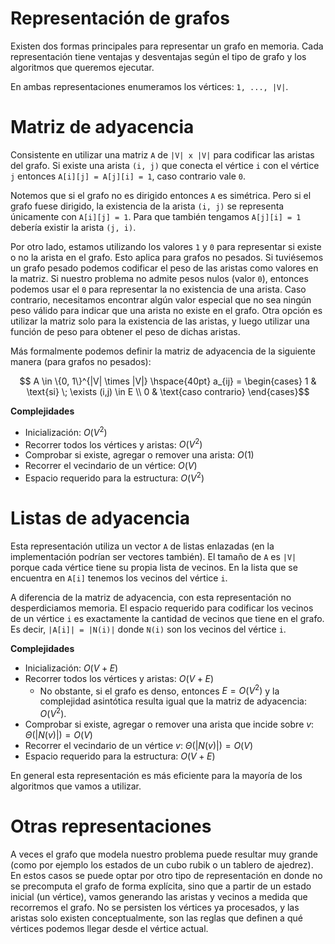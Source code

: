 # Representación de grafos

Existen dos formas principales para representar un grafo en memoria. Cada representación tiene ventajas y desventajas según el tipo de grafo y los algoritmos que queremos ejecutar.

En ambas representaciones enumeramos los vértices: `1, ..., |V|`.

# Matriz de adyacencia

Consistente en utilizar una matriz `A` de `|V| x |V|` para codificar las aristas del grafo. Si existe una arista `(i, j)` que conecta el vértice `i` con el vértice `j` entonces `A[i][j] = A[j][i] = 1`, caso contrario vale `0`.

Notemos que si el grafo no es dirigido entonces `A` es simétrica. Pero si el grafo fuese dirigido, la existencia de la arista `(i, j)` se representa únicamente con `A[i][j] = 1`. Para que también tengamos `A[j][i] = 1` debería existir la arista `(j, i)`.

Por otro lado, estamos utilizando los valores `1` y `0` para representar si existe o no la arista en el grafo. Esto aplica para grafos no pesados. Si tuviésemos un grafo pesado podemos codificar el peso de las aristas como valores en la matriz. Si nuestro problema no admite pesos nulos (valor `0`), entonces podemos usar el `0` para representar la no existencia de una arista. Caso contrario, necesitamos encontrar algún valor especial que no sea ningún peso válido para indicar que una arista no existe en el grafo. Otra opción es utilizar la matriz solo para la existencia de las aristas, y luego utilizar una función de peso para obtener el peso de dichas aristas.

Más formalmente podemos definir la matriz de adyacencia de la siguiente manera (para grafos no pesados):

$$
A \in \{0, 1\}^{|V| \times |V|}
\hspace{40pt}
a_{ij} = \begin{cases}
    1 & \text{si} \; \exists (i,j) \in E \\
    0 & \text{caso contrario}
\end{cases}$$

**Complejidades**

- Inicialización: $O(V^2)$
- Recorrer todos los vértices y aristas: $O(V^2)$
- Comprobar si existe, agregar o remover una arista: $O(1)$
- Recorrer el vecindario de un vértice: $O(V)$
- Espacio requerido para la estructura: $O(V^2)$

# Listas de adyacencia

Esta representación utiliza un vector `A` de listas enlazadas (en la implementación podrían ser vectores también). El tamaño de `A` es `|V|` porque cada vértice tiene su propia lista de vecinos. En la lista que se encuentra en `A[i]` tenemos los vecinos del vértice `i`.

A diferencia de la matriz de adyacencia, con esta representación no desperdiciamos memoria. El espacio requerido para codificar los vecinos de un vértice `i` es exactamente la cantidad de vecinos que tiene en el grafo. Es decir, `|A[i]| = |N(i)|` donde `N(i)` son los vecinos del vértice `i`.

**Complejidades**

- Inicialización: $O(V + E)$
- Recorrer todos los vértices y aristas: $O(V + E)$
    - No obstante, si el grafo es denso, entonces $E = O(V^2)$ y la complejidad asintótica resulta igual que la matriz de adyacencia: $O(V^2)$.
- Comprobar si existe, agregar o remover una arista que incide sobre $v$: $\Theta(|N(v)|) = O(V)$
- Recorrer el vecindario de un vértice $v$: $\Theta(|N(v)|) = O(V)$
- Espacio requerido para la estructura: $O(V + E)$

En general esta representación es más eficiente para la mayoría de los algoritmos que vamos a utilizar.

# Otras representaciones

A veces el grafo que modela nuestro problema puede resultar muy grande (como por ejemplo los estados de un cubo rubik o un tablero de ajedrez). En estos casos se puede optar por otro tipo de representación en donde no se precomputa el grafo de forma explícita, sino que a partir de un estado inicial (un vértice), vamos generando las aristas y vecinos a medida que recorremos el grafo. No se persisten los vértices ya procesados, y las aristas solo existen conceptualmente, son las reglas que definen a qué vértices podemos llegar desde el vértice actual.
